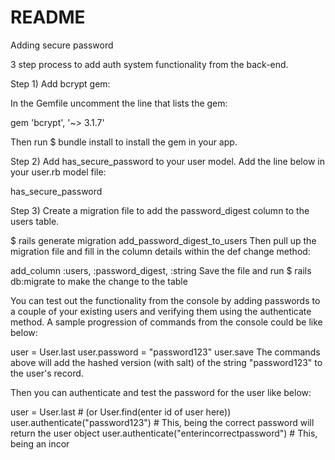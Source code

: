 # README

Adding secure password

3 step process to add auth system functionality from the back-end.

Step 1) Add bcrypt gem:

In the Gemfile uncomment the line that lists the gem:

gem 'bcrypt', '~> 3.1.7'

Then run $ bundle install to install the gem in your app.

Step 2) Add has_secure_password to your user model. Add the line below in your user.rb model file:

has_secure_password

Step 3) Create a migration file to add the password_digest column to the users table.

$ rails generate migration add_password_digest_to_users
Then pull up the migration file and fill in the column details within the def change method:

add_column :users, :password_digest, :string
Save the file and run $ rails db:migrate to make the change to the table

You can test out the functionality from the console by adding passwords to a couple of your existing users and verifying them using the authenticate method. A sample progression of commands from the console could be like below:

user = User.last
user.password = "password123"
user.save
The commands above will add the hashed version (with salt) of the string "password123" to the user's record.

Then you can authenticate and test the password for the user like below:

user = User.last # (or User.find(enter id of user here))
user.authenticate("password123") # This, being the correct password will return the user object
user.authenticate("enterincorrectpassword") # This, being an incor